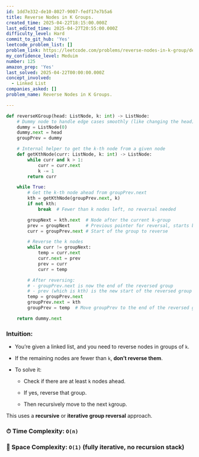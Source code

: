 ```yaml
---
id: 1dd7e332-de10-8027-9007-fedf17e7b5a6
title: Reverse Nodes in K Groups.
created_time: 2025-04-22T18:15:00.000Z
last_edited_time: 2025-04-27T20:55:00.000Z
difficulty_level: Hard
commit_to_git_hub: 'Yes'
leetcode_problem_list: []
problem_link: https://leetcode.com/problems/reverse-nodes-in-k-group/description/
my_confidence_level: Meduim
number: 125
amazon_prep: 'Yes'
last_solved: 2025-04-22T00:00:00.000Z
concept_involved:
  - Linked List
companies_asked: []
problem_name: Reverse Nodes in K Groups.

---
```


```python
def reverseKGroup(head: ListNode, k: int) -> ListNode:
    # Dummy node to handle edge cases smoothly (like changing the head)
    dummy = ListNode(0)
    dummy.next = head
    groupPrev = dummy

    # Internal helper to get the k-th node from a given node
    def getKthNode(curr: ListNode, k: int) -> ListNode:
        while curr and k > 1:
            curr = curr.next
            k -= 1
        return curr

    while True:
        # Get the k-th node ahead from groupPrev.next
        kth = getKthNode(groupPrev.next, k)
        if not kth:
            break  # Fewer than k nodes left, no reversal needed

        groupNext = kth.next  # Node after the current k-group
        prev = groupNext      # Previous pointer for reversal, starts beyond the group
        curr = groupPrev.next # Start of the group to reverse

        # Reverse the k nodes
        while curr != groupNext:
            temp = curr.next
            curr.next = prev
            prev = curr
            curr = temp

        # After reversing:
        # - groupPrev.next is now the end of the reversed group
        # - prev (which is kth) is the new start of the reversed group
        temp = groupPrev.next
        groupPrev.next = kth
        groupPrev = temp  # Move groupPrev to the end of the reversed group for next iteration

    return dummy.next
```

### Intuition:

*   You’re given a linked list, and you need to reverse nodes in groups of `k`.

*   If the remaining nodes are fewer than `k`, **don’t reverse them**.

*   To solve it:

    *   Check if there are at least `k` nodes ahead.

    *   If yes, reverse that group.

    *   Then recursively move to the next `k`group.

This uses a **recursive** or **iterative group reversal** approach.

### ⏱ Time Complexity: `O(n)`

### 🧠 Space Complexity: `O(1)` (fully iterative, no recursion stack)
